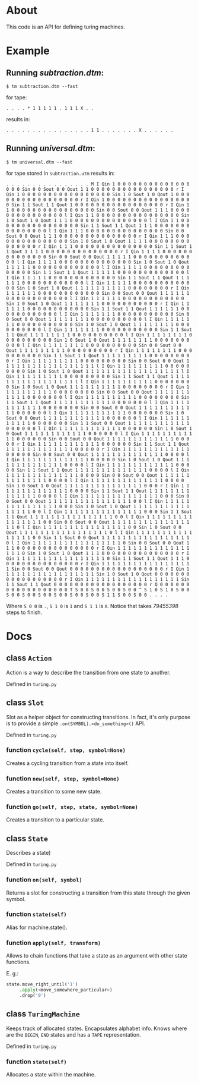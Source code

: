 # About
This code is an API for defining turing machines.


# Example
## Running *subtraction.dtm*:
`$ tm subtraction.dtm --fast`

for tape:
```
. . . . * 1 1 1 1 1 . 1 1 1 X . .
```
results in:
```
. . . . . . . . . . . . . . . . 1 1 . . . . . . . X . . . . . .
```

## Running *universal.dtm*:
`$ tm universal.dtm --fast`

for tape stored in `subtraction.utm`
results in:
```
. . . . . . . . . . . . . . . . M I Qin 1 0 0 0 0 0 0 0 0 0 0 0 0 0 0 0 0 0 Sin 0 0 Sout 0 0 Qout 1 1 0 0 0 0 0 0 0 0 0 0 0 0 0 0 0 0 r I Qin 1 0 0 0 0 0 0 0 0 0 0 0 0 0 0 0 0 0 Sin 1 0 Sout 1 0 Qout 1 0 0 0 0 0 0 0 0 0 0 0 0 0 0 0 0 0 r I Qin 1 0 0 0 0 0 0 0 0 0 0 0 0 0 0 0 0 0 Sin 1 1 Sout 1 1 Qout 1 0 0 0 0 0 0 0 0 0 0 0 0 0 0 0 0 0 r I Qin 1 1 0 0 0 0 0 0 0 0 0 0 0 0 0 0 0 0 Sin 0 0 Sout 0 0 Qout 1 1 1 0 0 0 0 0 0 0 0 0 0 0 0 0 0 0 l I Qin 1 1 0 0 0 0 0 0 0 0 0 0 0 0 0 0 0 0 Sin 1 0 Sout 1 0 Qout 1 1 1 0 0 0 0 0 0 0 0 0 0 0 0 0 0 0 l I Qin 1 1 0 0 0 0 0 0 0 0 0 0 0 0 0 0 0 0 Sin 1 1 Sout 1 1 Qout 1 1 1 0 0 0 0 0 0 0 0 0 0 0 0 0 0 0 l I Qin 1 1 1 0 0 0 0 0 0 0 0 0 0 0 0 0 0 0 Sin 0 0 Sout 0 0 Qout 1 1 1 0 0 0 0 0 0 0 0 0 0 0 0 0 0 0 r I Qin 1 1 1 0 0 0 0 0 0 0 0 0 0 0 0 0 0 0 Sin 1 0 Sout 1 0 Qout 1 1 1 1 0 0 0 0 0 0 0 0 0 0 0 0 0 0 r I Qin 1 1 1 0 0 0 0 0 0 0 0 0 0 0 0 0 0 0 Sin 1 1 Sout 1 1 Qout 1 1 1 1 0 0 0 0 0 0 0 0 0 0 0 0 0 0 r I Qin 1 1 1 1 0 0 0 0 0 0 0 0 0 0 0 0 0 0 Sin 0 0 Sout 0 0 Qout 1 1 1 1 1 0 0 0 0 0 0 0 0 0 0 0 0 0 l I Qin 1 1 1 1 0 0 0 0 0 0 0 0 0 0 0 0 0 0 Sin 1 0 Sout 1 0 Qout 1 1 1 1 1 0 0 0 0 0 0 0 0 0 0 0 0 0 l I Qin 1 1 1 1 0 0 0 0 0 0 0 0 0 0 0 0 0 0 Sin 1 1 Sout 1 1 Qout 1 1 1 1 1 0 0 0 0 0 0 0 0 0 0 0 0 0 l I Qin 1 1 1 1 1 0 0 0 0 0 0 0 0 0 0 0 0 0 Sin 1 1 Sout 1 1 Qout 1 1 1 1 1 1 0 0 0 0 0 0 0 0 0 0 0 0 l I Qin 1 1 1 1 1 0 0 0 0 0 0 0 0 0 0 0 0 0 Sin 1 0 Sout 1 0 Qout 1 1 1 1 1 1 1 1 1 1 0 0 0 0 0 0 0 0 r I Qin 1 1 1 1 1 1 0 0 0 0 0 0 0 0 0 0 0 0 Sin 0 0 Sout 0 0 Qout 1 1 1 1 1 1 0 0 0 0 0 0 0 0 0 0 0 0 l I Qin 1 1 1 1 1 1 0 0 0 0 0 0 0 0 0 0 0 0 Sin 1 0 Sout 1 0 Qout 1 1 1 1 1 1 1 0 0 0 0 0 0 0 0 0 0 0 r I Qin 1 1 1 1 1 1 0 0 0 0 0 0 0 0 0 0 0 0 Sin 1 1 Sout 1 1 Qout 1 1 1 1 1 1 0 0 0 0 0 0 0 0 0 0 0 0 l I Qin 1 1 1 1 1 1 1 0 0 0 0 0 0 0 0 0 0 0 Sin 0 0 Sout 0 0 Qout 1 1 1 1 1 1 1 1 0 0 0 0 0 0 0 0 0 0 l I Qin 1 1 1 1 1 1 1 0 0 0 0 0 0 0 0 0 0 0 Sin 1 0 Sout 1 0 Qout 1 1 1 1 1 1 1 1 0 0 0 0 0 0 0 0 0 0 l I Qin 1 1 1 1 1 1 1 0 0 0 0 0 0 0 0 0 0 0 Sin 1 1 Sout 1 1 Qout 1 1 1 1 1 1 1 1 0 0 0 0 0 0 0 0 0 0 l I Qin 1 1 1 1 1 1 1 1 0 0 0 0 0 0 0 0 0 0 Sin 1 0 Sout 1 0 Qout 1 1 1 1 1 1 1 1 0 0 0 0 0 0 0 0 0 0 l I Qin 1 1 1 1 1 1 1 1 0 0 0 0 0 0 0 0 0 0 Sin 0 0 Sout 0 0 Qout 1 1 1 1 1 1 1 1 1 0 0 0 0 0 0 0 0 0 r I Qin 1 1 1 1 1 1 1 1 0 0 0 0 0 0 0 0 0 0 Sin 1 1 Sout 1 1 Qout 1 1 1 1 1 1 1 1 1 0 0 0 0 0 0 0 0 0 r I Qin 1 1 1 1 1 1 1 1 1 0 0 0 0 0 0 0 0 0 Sin 0 0 Sout 0 0 Qout 1 1 1 1 1 1 1 1 1 1 1 1 1 1 1 1 1 1 l I Qin 1 1 1 1 1 1 1 1 1 0 0 0 0 0 0 0 0 0 Sin 1 0 Sout 1 0 Qout 1 1 1 1 1 1 1 1 1 1 1 1 1 1 1 1 1 1 l I Qin 1 1 1 1 1 1 1 1 1 0 0 0 0 0 0 0 0 0 Sin 1 1 Sout 1 1 Qout 1 1 1 1 1 1 1 1 1 1 1 1 1 1 1 1 1 1 l I Qin 1 1 1 1 1 1 1 1 1 1 0 0 0 0 0 0 0 0 Sin 1 0 Sout 1 0 Qout 1 1 1 1 1 1 1 1 1 1 0 0 0 0 0 0 0 0 r I Qin 1 1 1 1 1 1 1 1 1 1 0 0 0 0 0 0 0 0 Sin 0 0 Sout 0 0 Qout 1 1 1 1 1 1 1 1 1 1 1 0 0 0 0 0 0 0 l I Qin 1 1 1 1 1 1 1 1 1 1 0 0 0 0 0 0 0 0 Sin 1 1 Sout 1 1 Qout 1 1 1 1 1 1 1 1 1 1 1 0 0 0 0 0 0 0 l I Qin 1 1 1 1 1 1 1 1 1 1 1 0 0 0 0 0 0 0 Sin 0 0 Sout 0 0 Qout 1 1 1 1 1 1 1 1 1 1 1 1 0 0 0 0 0 0 l I Qin 1 1 1 1 1 1 1 1 1 1 1 0 0 0 0 0 0 0 Sin 1 0 Sout 0 0 Qout 1 1 1 1 1 1 1 1 1 1 1 1 0 0 0 0 0 0 l I Qin 1 1 1 1 1 1 1 1 1 1 1 0 0 0 0 0 0 0 Sin 1 1 Sout 0 0 Qout 1 1 1 1 1 1 1 1 1 1 1 1 0 0 0 0 0 0 l I Qin 1 1 1 1 1 1 1 1 1 1 1 1 0 0 0 0 0 0 Sin 1 0 Sout 1 0 Qout 1 1 1 1 1 1 1 1 1 1 1 1 0 0 0 0 0 0 l I Qin 1 1 1 1 1 1 1 1 1 1 1 1 0 0 0 0 0 0 Sin 0 0 Sout 0 0 Qout 1 1 1 1 1 1 1 1 1 1 1 1 1 0 0 0 0 0 r I Qin 1 1 1 1 1 1 1 1 1 1 1 1 0 0 0 0 0 0 Sin 1 1 Sout 1 1 Qout 1 1 1 1 1 1 1 1 1 1 1 1 1 0 0 0 0 0 r I Qin 1 1 1 1 1 1 1 1 1 1 1 1 1 0 0 0 0 0 Sin 0 0 Sout 0 0 Qout 1 1 1 1 1 1 1 1 1 1 1 1 1 1 0 0 0 0 l I Qin 1 1 1 1 1 1 1 1 1 1 1 1 1 0 0 0 0 0 Sin 1 0 Sout 1 0 Qout 1 1 1 1 1 1 1 1 1 1 1 1 1 1 0 0 0 0 l I Qin 1 1 1 1 1 1 1 1 1 1 1 1 1 0 0 0 0 0 Sin 1 1 Sout 1 1 Qout 1 1 1 1 1 1 1 1 1 1 1 1 1 1 0 0 0 0 l I Qin 1 1 1 1 1 1 1 1 1 1 1 1 1 1 0 0 0 0 Sin 0 0 Sout 0 0 Qout 1 1 1 1 1 1 1 1 1 1 1 1 1 1 0 0 0 0 l I Qin 1 1 1 1 1 1 1 1 1 1 1 1 1 1 0 0 0 0 Sin 1 0 Sout 1 0 Qout 1 1 1 1 1 1 1 1 1 1 1 1 1 1 1 0 0 0 r I Qin 1 1 1 1 1 1 1 1 1 1 1 1 1 1 0 0 0 0 Sin 1 1 Sout 1 1 Qout 1 1 1 1 1 1 1 1 1 1 1 1 1 1 0 0 0 0 l I Qin 1 1 1 1 1 1 1 1 1 1 1 1 1 1 1 0 0 0 Sin 0 0 Sout 0 0 Qout 1 1 1 1 1 1 1 1 1 1 1 1 1 1 1 1 0 0 l I Qin 1 1 1 1 1 1 1 1 1 1 1 1 1 1 1 0 0 0 Sin 1 0 Sout 1 0 Qout 1 1 1 1 1 1 1 1 1 1 1 1 1 1 1 1 0 0 l I Qin 1 1 1 1 1 1 1 1 1 1 1 1 1 1 1 0 0 0 Sin 1 1 Sout 1 1 Qout 1 1 1 1 1 1 1 1 1 1 1 1 1 1 1 1 0 0 l I Qin 1 1 1 1 1 1 1 1 1 1 1 1 1 1 1 1 0 0 Sin 0 0 Sout 0 0 Qout 1 1 1 1 1 1 1 1 1 1 1 1 1 1 1 1 1 0 l I Qin 1 1 1 1 1 1 1 1 1 1 1 1 1 1 1 1 0 0 Sin 1 0 Sout 0 0 Qout 1 1 1 1 1 1 1 1 1 1 1 1 1 1 1 1 1 0 l I Qin 1 1 1 1 1 1 1 1 1 1 1 1 1 1 1 1 0 0 Sin 1 1 Sout 0 0 Qout 1 1 1 1 1 1 1 1 1 1 1 1 1 1 1 1 1 0 l I Qin 1 1 1 1 1 1 1 1 1 1 1 1 1 1 1 1 1 0 Sin 0 0 Sout 0 0 Qout 1 1 1 0 0 0 0 0 0 0 0 0 0 0 0 0 0 0 r I Qin 1 1 1 1 1 1 1 1 1 1 1 1 1 1 1 1 1 0 Sin 1 0 Sout 1 0 Qout 1 1 1 0 0 0 0 0 0 0 0 0 0 0 0 0 0 0 r I Qin 1 1 1 1 1 1 1 1 1 1 1 1 1 1 1 1 1 0 Sin 1 1 Sout 1 1 Qout 1 1 1 0 0 0 0 0 0 0 0 0 0 0 0 0 0 0 r I Qin 1 1 1 1 1 1 1 1 1 1 1 1 1 1 1 1 1 1 Sin 0 0 Sout 0 0 Qout 0 0 0 0 0 0 0 0 0 0 0 0 0 0 0 0 0 0 r I Qin 1 1 1 1 1 1 1 1 1 1 1 1 1 1 1 1 1 1 Sin 1 0 Sout 1 0 Qout 0 0 0 0 0 0 0 0 0 0 0 0 0 0 0 0 0 0 r I Qin 1 1 1 1 1 1 1 1 1 1 1 1 1 1 1 1 1 1 Sin 1 1 Sout 1 1 Qout 0 0 0 0 0 0 0 0 0 0 0 0 0 0 0 0 0 0 r Q 0 0 0 0 0 0 0 0 0 0 0 0 0 0 0 0 0 0 T S 0 0 S 0 0 S 0 0 S 0 0 ^ S 1 0 S 1 0 S 0 0 S 0 0 S 0 0 S 0 0 S 0 0 S 0 0 S 0 0 S 1 1 S 0 0 S 0 0 . . . .
```
Where `S 0 0` is `.`, `S 1 0` is `1` and `S 1 1` is `X`.
Notice that takes *79455398* steps to finish.


# Docs


## class `Action`
Action is a way to describe the transition from one state to another.

Defined in `turing.py`


## class `Slot`
Slot as a helper object for constructing
transitions. In fact, it's only purpose is
to provide a simple `.on(SYMBOL).<do_something>()` API.

Defined in `turing.py`

### function `cycle(self, step, symbol=None)`
Creates a cycling transition from a state
into itself.

### function `new(self, step, symbol=None)`
Creates a transition to some new state.

### function `go(self, step, state, symbol=None)`
Creates a transition to a particular state.


## class `State`
Describes a state)

Defined in `turing.py`

### function `on(self, symbol)`
Returns a slot for constructing
a transition from this state through
the given symbol.

### function `state(self)`
Alias for machine.state().

### function `apply(self, transform)`
Allows to chain functions that take
a state as an argument with other state
functions.

E. g.: 
```python
state.move_right_until('1')
     .apply(<move_somewhere_particular>)
     .drop('0')
```


## class `TuringMachine`
Keeps track of allocated states.
Encapsulates alphabet info.
Knows where are the `BEGIN`, `END` states
and has a `TAPE` representation.

Defined in `turing.py`

### function `state(self)`
Allocates a state within the machine.
